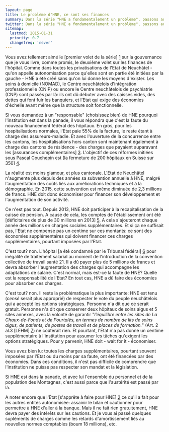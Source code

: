 ```yaml
---
layout: page
title: Le problème d'HNE, ce sont ses finances
summary: Dans la série "HNE a fondamentalement un problème", passons aux finances. Depuis sa création, HNE a toujours eu la tête sous l'eau. Et l'Etat a toujours tout fait pour l'empêcher de souffler.
twitter: Dans la série "HNE a fondamentalement un problème", passons aux finances.
sitemap:
  lastmod: 2015-01-31
  priority: 0.7
  changefreq: 'never'
---
```


Vous avez tellement aimé le [premier volet de la série] [1] sur la gouvernance que je vous livre, comme promis, le deuxième volet sur les finances de l'hôpital. Comme dans toutes les privatisations 
de l'Etat de Neuchâtel - qu'on appelle autonomisation parce qu'elles sont en partie été initiées par la gauche - HNE a été créé sans qu'on lui donne les moyens d'exister. Les soins à domicile (NOMAD), 
le Centre neuchâtelois d'intégration professionnelle (CNIP) ou encore le Centre neuchâtelois de psychiatrie (CNP) sont passés par là: ils ont dû débuter avec des caisses vides, des dettes qui font fuir 
les banquiers, et l'Etat qui exige des économies d'échelle avant même que la structure soit fonctionnelle.

Si vous demandez à un "responsable" (choisissez bien) de HNE pourquoi l'institution est dans la panade, il vous répondra que c'est la faute du nouveau financement fédéral des hôpitaux. En gros, pour les hospitalisations 
normales, l'Etat paie 55% de la facture, le reste étant à charge des assureurs-maladie. Et avec l'ouverture de la concurrence entre les cantons, les hospitalisations hors canton sont maintenant également à charge des cantons 
de résidence - des charges que payaient auparavant les [assurances complémentaires] [3]. L'objectif de ces réformes initiées sous Pascal Couchepin est [la fermeture de 200 hôpitaux en Suisse sur 350] [4].

La réalité est moins glamour, et plus cantonale. L'Etat de Neuchâtel n'augmente plus depuis des années sa subvention annuelle à HNE, malgré l'augmentation des coûts liés aux améliorations techniques et à la 
démographie. En 2015, cette subvention est même diminuée de 2,3 millions de francs. HNE doit donc économiser pour financer son développement et l'augmentation de son activité. 

Ce n'est pas tout. Depuis 2013, HNE doit participer à la recapitalisation de la caisse de pension. A cause de cela, les comptes de l'établissement ont été [déficitaires de plus de 30 millions en 2013] [5]. A cela 
s'ajouteront chaque année des millions en charges sociales supplémentaires. Et si ça ne suffisait pas, l'Etat ne compense pas un centime sur ces montants: ce sont des économies supplémentaires qui doivent financer 
ces charges supplémentaires, pourtant imposées par l'Etat.

C'est tout? non. L'hôpital [a été condamné par le Tribunal fédéral] [6] pour inégalité de traitement salarial au moment de l'introduction de la convention collective de travail santé 21. Il a dû payer plus de 5 millions 
de francs et devra absorber l'augmentation des charges qui accompagne les adaptations de salaire. C'est normal, mais est-ce la faute de HNE? Quelle est la responsabilité de l'Etat? En tout cas, HNE a dû faire des économies 
pour absorber ces charges.

C'est tout? non. Il reste la problématique la plus importante: HNE est tenu (*censé* serait plus approprié) de respecter le vote du peuple neuchâtelois qui a accepté les options stratégiques. Personne n'a dit que ce serait 
gratuit. Personne n'a dit que conserver deux hôpitaux de soins aigus et 5 sites annexes, avec la volonté de garantir "*l’équilibre entre les sites de La Chaux-de-Fonds et de Pourtalès, en termes de nombre de lits de 
soins aigus, de patients, de postes de travail et de places de formation.*" (Art. 2 al.3 [LEHM] [7]) ne coûterait rien. Et pourtant, l'Etat n'a pas donné un centime supplémentaire à l'institution pour assumer les tâches 
qu'exigent les options stratégiques. Pour y parvenir, HNE doit - wait for it - économiser.

Vous avez bien lu: toutes les charges supplémentaires, pourtant souvent imposées par l'Etat ou du moins par sa faute, ont été financées par des économies. Dans ces conditions, il n'est pas difficile de comprendre 
que l'institution ne puisse pas respecter son mandat et la législation. 

Si HNE est dans la panade, et avec lui l'ensemble du personnel et de la population des Montagnes, c'est aussi parce que l'austérité est passé par là.  

A noter encore que l'Etat [s'apprête à faire pour HNE] [2] ce qu'il a fait pour les autres entités autonomisée: assainir le bilan et cautionner pour permettre à HNE d'aller à la banque. Mais il ne fait rien gratuitement, 
HNE devra payer des intérêts sur les cautions. Et je vous ai passé quelques supléments de charges comme les retards d'amortissement liés au nouvelles normes comptables (boum 18 millions), etc.

[1]: http://fabienfivaz.ch/2015/01/30/HNE-gouvernance-qui-commande.html
[2]: http://www.ne.ch/autorites/GC/objets/Documents/Rapports/2014/14032_CE.pdf
[3]: http://fabienfivaz.ch/2014/08/29/chere_CSS.html
[4]: http://archives.tdg.ch/pascal-couchepin-veut-fermer-200-hopitaux-2009-10-20
[5]: http://www.romandie.com/news/Hopital-neuchatelois-perspectives-financieres/493656.rom
[6]: http://www.rts.ch/info/regions/neuchatel/4812619-hopital-neuchatelois-devra-payer-des-millions-a-cause-d-inegalites-salariales.html
[7]: http://rsn.ne.ch/ajour/dati/f/pdf/8024.pdf

